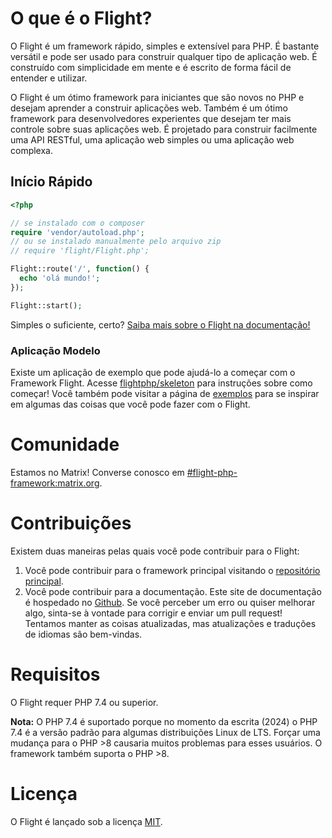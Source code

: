 # O que é o Flight?

O Flight é um framework rápido, simples e extensível para PHP. É bastante versátil e pode ser usado para construir qualquer tipo de aplicação web. É construído com simplicidade em mente e é escrito de forma fácil de entender e utilizar.

O Flight é um ótimo framework para iniciantes que são novos no PHP e desejam aprender a construir aplicações web. Também é um ótimo framework para desenvolvedores experientes que desejam ter mais controle sobre suas aplicações web. É projetado para construir facilmente uma API RESTful, uma aplicação web simples ou uma aplicação web complexa.

## Início Rápido

```php
<?php

// se instalado com o composer
require 'vendor/autoload.php';
// ou se instalado manualmente pelo arquivo zip
// require 'flight/Flight.php';

Flight::route('/', function() {
  echo 'olá mundo!';
});

Flight::start();
```

Simples o suficiente, certo? [Saiba mais sobre o Flight na documentação!](learn)

### Aplicação Modelo

Existe um aplicação de exemplo que pode ajudá-lo a começar com o Framework Flight. Acesse [flightphp/skeleton](https://github.com/flightphp/skeleton) para instruções sobre como começar! Você também pode visitar a página de [exemplos](examples) para se inspirar em algumas das coisas que você pode fazer com o Flight.

# Comunidade

Estamos no Matrix! Converse conosco em [#flight-php-framework:matrix.org](https://matrix.to/#/#flight-php-framework:matrix.org).

# Contribuições

Existem duas maneiras pelas quais você pode contribuir para o Flight: 

1. Você pode contribuir para o framework principal visitando o [repositório principal](https://github.com/flightphp/core). 
1. Você pode contribuir para a documentação. Este site de documentação é hospedado no [Github](https://github.com/flightphp/docs). Se você perceber um erro ou quiser melhorar algo, sinta-se à vontade para corrigir e enviar um pull request! Tentamos manter as coisas atualizadas, mas atualizações e traduções de idiomas são bem-vindas.

# Requisitos

O Flight requer PHP 7.4 ou superior.

**Nota:** O PHP 7.4 é suportado porque no momento da escrita (2024) o PHP 7.4 é a versão padrão para algumas distribuições Linux de LTS. Forçar uma mudança para o PHP >8 causaria muitos problemas para esses usuários. O framework também suporta o PHP >8.

# Licença

O Flight é lançado sob a licença [MIT](https://github.com/flightphp/core/blob/master/LICENSE).